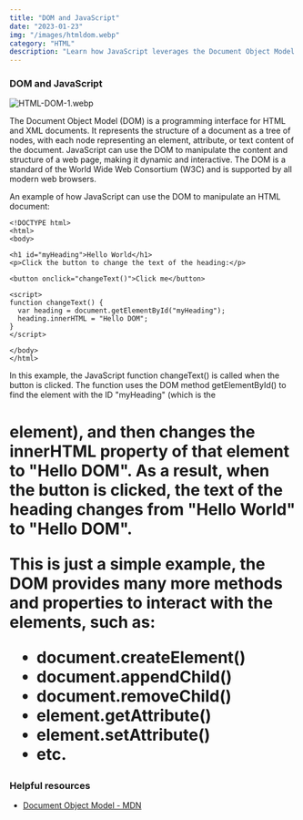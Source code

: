 ```yaml
---
title: "DOM and JavaScript"
date: "2023-01-23"
img: "/images/htmldom.webp"
category: "HTML"
description: "Learn how JavaScript leverages the Document Object Model (DOM) to manipulate HTML and XML documents, making web pages dynamic and interactive. Explore the hierarchical structure of the DOM, its methods and properties, and discover how JavaScript can create, modify, and remove elements, as well as handle user interactions. Find out how the DOM bridges the static structure of web documents with the dynamic capabilities of JavaScript, enabling the development of engaging web experiences."
---
```


### DOM and JavaScript

![HTML-DOM-1.webp](https://res.cloudinary.com/dvejo6xq5/image/upload/v1674469119/HTML_DOM_1_025c723025.webp)

The Document Object Model (DOM) is a programming interface for HTML and XML documents. It represents the structure of a document as a tree of nodes, with each node representing an element, attribute, or text content of the document. JavaScript can use the DOM to manipulate the content and structure of a web page, making it dynamic and interactive. The DOM is a standard of the World Wide Web Consortium (W3C) and is supported by all modern web browsers.

An example of how JavaScript can use the DOM to manipulate an HTML document:

```
<!DOCTYPE html>
<html>
<body>

<h1 id="myHeading">Hello World</h1>
<p>Click the button to change the text of the heading:</p>

<button onclick="changeText()">Click me</button>

<script>
function changeText() {
  var heading = document.getElementById("myHeading");
  heading.innerHTML = "Hello DOM";
}
</script>

</body>
</html>

```

In this example, the JavaScript function changeText() is called when the button is clicked. The function uses the DOM method getElementById() to find the element with the ID "myHeading" (which is the <h1> element), and then changes the innerHTML property of that element to "Hello DOM". As a result, when the button is clicked, the text of the heading changes from "Hello World" to "Hello DOM".

This is just a simple example, the DOM provides many more methods and properties to interact with the elements, such as:

- document.createElement()
- document.appendChild()
- document.removeChild()
- element.getAttribute()
- element.setAttribute()
- etc.

### Helpful resources

- [Document Object Model - MDN](https://developer.mozilla.org/en-US/docs/Web/API/Document_Object_Model/Introduction)
